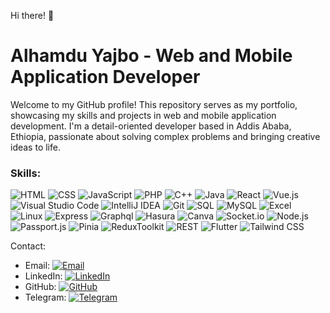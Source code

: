 Hi there! 👋

# Alhamdu Yajbo - Web and Mobile Application Developer

Welcome to my GitHub profile! This repository serves as my portfolio, showcasing my skills and projects in web and mobile application development. I'm a detail-oriented developer based in Addis Ababa, Ethiopia, passionate about solving complex problems and bringing creative ideas to life.

### Skills: 
![HTML](https://img.shields.io/badge/-HTML-E34F26?logo=html5&logoColor=white)
![CSS](https://img.shields.io/badge/-CSS-1572B6?logo=css3&logoColor=white)
![JavaScript](https://img.shields.io/badge/-JavaScript-F7DF1E?logo=javascript&logoColor=black) 
![PHP](https://img.shields.io/badge/-PHP-777BB4?logo=php&logoColor=white)
![C++](https://img.shields.io/badge/-C++-00599C?logo=c%2B%2B&logoColor=white) 
![Java](https://img.shields.io/badge/-Java-007396?logo=java&logoColor=white)
![React](https://img.shields.io/badge/-React-61DAFB?logo=react&logoColor=black) 
![Vue.js](https://img.shields.io/badge/-Vue.js-4FC08D?logo=vue.js&logoColor=white)
![Visual Studio Code](https://img.shields.io/badge/-Visual_Studio_Code-007ACC?logo=visual-studio-code&logoColor=white) 
![IntelliJ IDEA](https://img.shields.io/badge/-IntelliJ_IDEA-000000?logo=intellij-idea&logoColor=white) 
![Git](https://img.shields.io/badge/-Git-F05032?logo=git&logoColor=white)
![SQL](https://img.shields.io/badge/-SQL-4479A1?logo=sql&logoColor=white)
![MySQL](https://img.shields.io/badge/-MySQL-4479A1?logo=mysql&logoColor=white) 
![Excel](https://img.shields.io/badge/-Excel-217346?logo=microsoft-excel&logoColor=white) 
![Linux](https://img.shields.io/badge/-Linux-FCC624?logo=linux&logoColor=black)
![Express](https://img.shields.io/badge/-Express-FCC624?logo=express&logoColor=black)
![Graphql](https://img.shields.io/badge/-GraphQL-E434AA?logo=graphql&logoColor=white) 
![Hasura](https://img.shields.io/badge/-Hasura-FF5722?logo=hasura&logoColor=white)
![Canva](https://img.shields.io/badge/-Canva-00C4CC?logo=canva&logoColor=white)
![Socket.io](https://img.shields.io/badge/-Socket.io-010101?logo=socket.io&logoColor=white)
![Node.js](https://img.shields.io/badge/-Node.js-339933?logo=node.js&logoColor=white)
![Passport.js](https://img.shields.io/badge/-Passport.js-34E27A?logo=passport&logoColor=white)
![Pinia](https://img.shields.io/badge/-Pinia-28C101?logo=pinia&logoColor=white)
![ReduxToolkit](https://img.shields.io/badge/-Redux_Toolkit-764ABC?logo=redux&logoColor=white)
![REST](https://img.shields.io/badge/-REST-217346?logo=rest&logoColor=white) 
![Flutter](https://img.shields.io/badge/-Flutter-02569B?logo=flutter&logoColor=white)
![Tailwind CSS](https://img.shields.io/badge/-Tailwind_CSS-38B2AC?logo=tailwind-css&logoColor=white)

Contact:
- Email: [![Email](https://img.shields.io/badge/Email-Message-blue?logo=email&style=social)](mailto:www.alex94lykam@gmail.com)
- LinkedIn: [![LinkedIn](https://img.shields.io/badge/LinkedIn-Connect-blue?logo=linkedin&style=social)](www.linkedin.com/in/alhamdu-yajbo-5aa8b821a)
- GitHub: [![GitHub](https://img.shields.io/badge/GitHub-Follow-black?logo=github&style=social)](https://github.com/Lykamopia)
- Telegram: [![Telegram](https://img.shields.io/badge/Telegram-Message-blue?logo=telegram&style=social)](https://t.me/alex94lykam)

